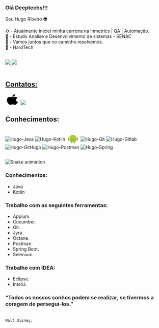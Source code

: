 ### Olá Deeptechs!!!
Sou Hugo Ribeiro 👽


⚙  - Atualmente iniciei minha carreira na Inmetrics | QA | Automação. <br>
🧠 - Estudo Analise e Desenvolvimento de sistemas - SENAC <br>
🚀 - Vamos juntos que no caminho resolvemos. <br>
💛 - HardTech

##

<div>
  <a href="https://github.com/HugoR713">
  <img height="170em" src="https://github-readme-stats.vercel.app/api?username=HugoR713&show_icons=true&theme=radical&include_all_commits=true&count_private=true"/>
  <img height="170em" src="https://github-readme-stats.vercel.app/api/top-langs/?username=HugoR713&layout=compact&langs_count=7&theme=radical"/>
</div>
<div style="display: inline_block"><br>

</div>

##
 ## Contatos: <br>
   <a href = "mailto:hugoribeiro713@icloud.com"><img alt="Hugo-CSS" height="34" width="44" src="https://github.com/devicons/devicon/blob/master/icons/apple/apple-original.svg" target="_blank"></a>
   <a href=https://www.linkedin.com/in/ohugoribeiro/ target="_blank"><img src="https://img.shields.io/badge/-LinkedIn-%230077B5?style=for-the-badge&logo=linkedin&logoColor=white" target="_blank"></a> 
   ##
</div>

 ## Conhecimentos: <br>
 
<div style="display: inline_block"><br>

  <img align="center" alt="Hugo-Java" height="30" width="40" src="https://devicons.railway.app/i/java.svg">
  
  <img align="center" alt="Hugo-Kotlin" height="30" width="40" src="https://devicons.railway.app/i/kotlin.svg">
  
  <img align="center" alt="Hugo-Android" height="30" width="40" src="https://github.com/devicons/devicon/blob/master/icons/android/android-original.svg">
  
  <img align="center" alt="Hugo-Git" height="30" width="40" src="https://devicons.railway.app/i/git.svg">
  
  <img align="center" alt="Hugo-Gitlab" height="30" width="40" src="https://devicons.railway.app/i/gitlab.svg">
  
  <img align="center" alt="Hugo-GitHugb" height="30" width="40" src="https://devicons.railway.app/i/github-dark.svg">
  
  <img align="center" alt="Hugo-Postman" height="30" width="30" src="https://devicons.railway.app/i/postman.svg">
    
  <img align="center" alt="Hugo-Spring" height="30" width="50" src="https://devicons.railway.app/i/spring.svg">
  
  
  
  
</div>
  
 ##
 
<div> 
 
 


 
  ![Snake animation](https://github.com/HugoR713/HugoR713/blob/output/github-contribution-grid-snake.svg)
 
</div>

### Conhecimentos:

- Java 
- Kotlin

### Trabalho com as seguintes ferramentas: 

- Appium.
- Cucumber.
- Git.
- Jyra. 
- Octane.
- Postman.
- Spring Boot.
- Selenium.


### Trabalho com IDEA:

- Eclipse.
- InteliJ.



### “Todos os nossos sonhos podem se realizar, se tivermos a coragem de persegui-los.” <br>
                                                                               Walt Disney.
